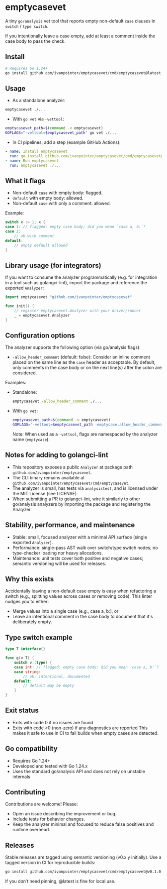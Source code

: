 # emptycasevet

A tiny `go/analysis` vet tool that reports empty non-default `case` clauses in `switch` / `type switch`.

If you intentionally leave a case empty, add at least a comment inside the case body to pass the check.

## Install
```bash
# Requires Go 1.24+
go install github.com/ivanpointer/emptycasevet/cmd/emptycasevet@latest
```

## Usage
- As a standalone analyzer:
```bash
emptycasevet ./...
```

- With `go vet` via `-vettool`:
```bash
emptycasevet_path=$(command -v emptycasevet)
GOFLAGS="-vettool=$emptycasevet_path" go vet ./...
```

- In CI pipelines, add a step (example GitHub Actions):
```yaml
- name: Install emptycasevet
  run: go install github.com/ivanpointer/emptycasevet/cmd/emptycasevet@latest
- name: Run emptycasevet
  run: emptycasevet ./...
```

## What it flags
- Non-default `case` with empty body: flagged.
- `default` with empty body: allowed.
- Non-default `case` with only a comment: allowed.

Example:
```go
switch x := 1; x {
case 1: // flagged: empty case body; did you mean `case a, b:`?
case 2:
    // ok with comment
default:
    // empty default allowed
}
```


## Library usage (for integrators)
If you want to consume the analyzer programmatically (e.g. for integration in a tool such as golangci-lint), import the package and reference the exported `Analyzer`:

```go
import emptycasevet "github.com/ivanpointer/emptycasevet"

func init() {
    // register emptycasevet.Analyzer with your driver/runner
    _ = emptycasevet.Analyzer
}
```

## Configuration options
The analyzer supports the following option (via go/analysis flags):

- `-allow_header_comment` (default: false):
  Consider an inline comment placed on the same line as the `case` header as acceptable.
  By default, only comments in the case body or on the next line(s) after the colon are considered.

Examples:
- Standalone:
  ```bash
  emptycasevet -allow_header_comment ./...
  ```
- With `go vet`:
  ```bash
  emptycasevet_path=$(command -v emptycasevet)
  GOFLAGS="-vettool=$emptycasevet_path -emptycase.allow_header_comment" go vet ./...
  ```
  Note: When used as a `-vettool`, flags are namespaced by the analyzer name (`emptycase`).

## Notes for adding to golangci-lint
- This repository exposes a public `Analyzer` at package path `github.com/ivanpointer/emptycasevet`.
- The CLI binary remains available at `github.com/ivanpointer/emptycasevet/cmd/emptycasevet`.
- The analyzer is small, has tests via `analysistest`, and is licensed under the MIT License (see LICENSE).
- When submitting a PR to golangci-lint, wire it similarly to other go/analysis analyzers by importing the package and registering the Analyzer.

## Stability, performance, and maintenance
- Stable: small, focused analyzer with a minimal API surface (single exported `Analyzer`).
- Performance: single-pass AST walk over switch/type switch nodes; no type-checker loading nor heavy allocations.
- Maintenance: unit tests cover both positive and negative cases; semantic versioning will be used for releases.


## Why this exists
Accidentally leaving a non-default case empty is easy when refactoring a switch (e.g., splitting values across cases or removing code). This linter nudges you to either:
- Merge values into a single case (e.g., case a, b:), or
- Leave an intentional comment in the case body to document that it's deliberately empty.

## Type switch example
```go
type T interface{}

func g(v T) {
    switch v.(type) {
    case int: // flagged: empty case body; did you mean `case a, b:`?
    case string:
        // ok: intentional, documented
    default:
        // default may be empty
    }
}
```

## Exit status
- Exits with code 0 if no issues are found
- Exits with code >0 (non-zero) if any diagnostics are reported
This makes it safe to use in CI to fail builds when empty cases are detected.

## Go compatibility
- Requires Go 1.24+
- Developed and tested with Go 1.24.x
- Uses the standard go/analysis API and does not rely on unstable internals

## Contributing
Contributions are welcome! Please:
- Open an issue describing the improvement or bug.
- Include tests for behavior changes.
- Keep the analyzer minimal and focused to reduce false positives and runtime overhead.

## Releases
Stable releases are tagged using semantic versioning (v0.x.y initially). Use a tagged version in CI for reproducible builds:
```bash
go install github.com/ivanpointer/emptycasevet/cmd/emptycasevet@v0.1.0
```
If you don’t need pinning, @latest is fine for local use.
